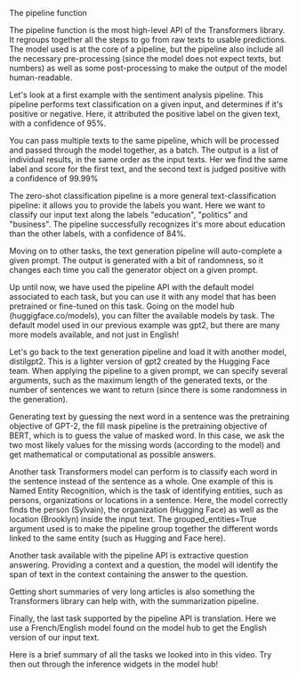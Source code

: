 The pipeline function

The pipeline function is the most high-level API of the Transformers library. It regroups together all the steps to go from raw texts to usable predictions. The model used is at the core of a pipeline, but the pipeline also include all the necessary pre-processing (since the model does not expect texts, but numbers) as well as some post-processing to make the output of the model human-readable.

Let's look at a first example with the sentiment analysis pipeline. This pipeline performs text classification on a given input, and determines if it's positive or negative. Here, it attributed the positive label on the given text, with a confidence of 95%.

You can pass multiple texts to the same pipeline, which will be processed and passed through the model together, as a batch. The output is a list of individual results, in the same order as the input texts. Her we find the same label and score for the first text, and the second text is judged positive with a confidence of 99.99%

The zero-shot classification pipeline is a more general text-classification pipeline: it allows you to provide the labels you want. Here we want to classify our input text along the labels "education", "politics" and "business". The pipeline successfully recognizes it's more about education than the other labels, with a confidence of 84%.

Moving on to other tasks, the text generation pipeline will auto-complete a given prompt. The output is generated with a bit of randomness, so it changes each time you call the generator object on a given prompt.

Up until now, we have used the pipeline API with the default model associated to each task, but you can use it with any model that has been pretrained or fine-tuned on this task. Going on the model hub (huggigface.co/models), you can filter the available models by task. The default model used in our previous example was gpt2, but there are many more models available, and not just in English!

Let's go back to the text generation pipeline and load it with another model, distilgpt2. This is a lighter version of gpt2 created by the Hugging Face team. When applying the pipeline to a given prompt, we can specify several arguments, such as the maximum length of the generated texts, or the number of sentences we want to return (since there is some randomness in the generation).

Generating text by guessing the next word in a sentence was the pretraining objective of GPT-2, the fill mask pipeline is the pretraining objective of BERT, which is to guess the value of masked word. In this case, we ask the two most likely values for the missing words (according to the model) and get mathematical or computational as possible answers.

Another task Transformers model can perform is to classify each word in the sentence instead of the sentence as a whole. One example of this is Named Entity Recognition, which is the task of identifying entities, such as persons, organizations or locations in a sentence. Here, the model correctly finds the person (Sylvain), the organization (Hugging Face) as well as the location (Brooklyn) inside the input text. The grouped_entities=True argument used is to make the pipeline group together the different words linked to the same entity (such as Hugging and Face here).

Another task available with the pipeline API is extractive question answering. Providing a context and a question, the model will identify the span of text in the context containing the answer to the question.

Getting short summaries of very long articles is also something the Transformers library can help with, with the summarization pipeline.

Finally, the last task supported by the pipeline API is translation. Here we use a French/English model found on the model hub to get the English version of our input text.

Here is a brief summary of all the tasks we looked into in this video. Try then out through the inference widgets in the model hub!